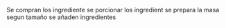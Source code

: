 Se compran los ingrediente
se porcionar los ingredient
se prepara la masa segun tamaño
se añaden ingredientes
